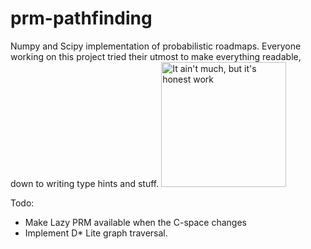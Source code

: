 # prm-pathfinding
Numpy and Scipy implementation of probabilistic roadmaps. Everyone working on this project tried their utmost to make everything readable, down to writing type hints and stuff.
<img src="https://i.kym-cdn.com/entries/icons/original/000/028/021/work.jpg" alt="It ain't much, but it's honest work" width="200"/>

Todo: 
* Make Lazy PRM available when the C-space changes
* Implement D* Lite graph traversal.
